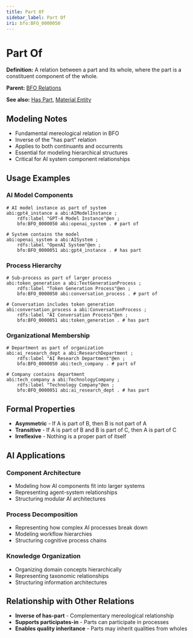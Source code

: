 ```yaml
---
title: Part Of
sidebar_label: Part Of
iri: bfo:BFO_0000050
---
```


# Part Of

**Definition:** A relation between a part and its whole, where the part is a constituent component of the whole.

**Parent:** [BFO Relations](/bfo/relations)

**See also:** [Has Part](/bfo/relations/HasPart), [Material Entity](/bfo/continuant/MaterialEntity)

## Modeling Notes

- Fundamental mereological relation in BFO
- Inverse of the "has part" relation
- Applies to both continuants and occurrents
- Essential for modeling hierarchical structures
- Critical for AI system component relationships

## Usage Examples

### AI Model Components
```turtle
# AI model instance as part of system
abi:gpt4_instance a abi:AIModelInstance ;
    rdfs:label "GPT-4 Model Instance"@en ;
    bfo:BFO_0000050 abi:openai_system . # part of

# System contains the model
abi:openai_system a abi:AISystem ;
    rdfs:label "OpenAI System"@en ;
    bfo:BFO_0000051 abi:gpt4_instance . # has part
```

### Process Hierarchy
```turtle
# Sub-process as part of larger process
abi:token_generation a abi:TextGenerationProcess ;
    rdfs:label "Token Generation Process"@en ;
    bfo:BFO_0000050 abi:conversation_process . # part of

# Conversation includes token generation
abi:conversation_process a abi:ConversationProcess ;
    rdfs:label "AI Conversation Process"@en ;
    bfo:BFO_0000051 abi:token_generation . # has part
```

### Organizational Membership
```turtle
# Department as part of organization
abi:ai_research_dept a abi:ResearchDepartment ;
    rdfs:label "AI Research Department"@en ;
    bfo:BFO_0000050 abi:tech_company . # part of

# Company contains department
abi:tech_company a abi:TechnologyCompany ;
    rdfs:label "Technology Company"@en ;
    bfo:BFO_0000051 abi:ai_research_dept . # has part
```

## Formal Properties

- **Asymmetric** - If A is part of B, then B is not part of A
- **Transitive** - If A is part of B and B is part of C, then A is part of C
- **Irreflexive** - Nothing is a proper part of itself

## AI Applications

### Component Architecture
- Modeling how AI components fit into larger systems
- Representing agent-system relationships
- Structuring modular AI architectures

### Process Decomposition
- Representing how complex AI processes break down
- Modeling workflow hierarchies
- Structuring cognitive process chains

### Knowledge Organization
- Organizing domain concepts hierarchically
- Representing taxonomic relationships
- Structuring information architectures

## Relationship with Other Relations

- **Inverse of has-part** - Complementary mereological relationship
- **Supports participates-in** - Parts can participate in processes
- **Enables quality inheritance** - Parts may inherit qualities from wholes
